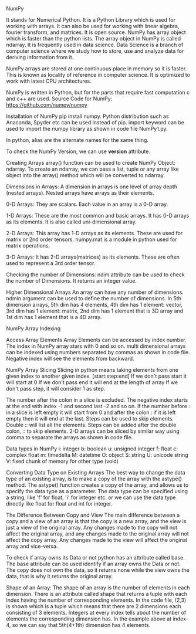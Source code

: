 NumPy

It stands for Numerical Python. It is a Python Library which is used for working with arrays.
It can also be used for working with linear algebra, fourier transform, and matrices.
It is open source. NumPy has array object which is faster than the python lists. The array object in NumPy is called ndarray. It is frequently used in data science. Data Science is a branch of computer science where we study how to store, use and analyze data for deriving information from it.

NumPy arrays are stored at one continuous place in memory so it is faster. This is known as locality of reference in computer science. It is optimized to work with latest CPU architectures.

NumPy is written in Python, but for the parts that require fast computation c and c++ are used.
Source Code for NumPy: https://github.com/numpy/numpy

Installation of NumPy
pip install numpy. Python distribution such as Anaconda, Spyder etc can be used instead of pip. import keyword can be used to import the numpy library as shown in code file NumPy1.py.

In python, alias are the alternate names for the same thing.

To check the NumPy Version, we can use __version__ attribute.

Creating Arrays
array() function can be used to create NumPy Object: ndarray.
To create an ndarray, we can pass a list, tuple or any array like object into the array() method which will be converted to ndarray.

Dimensions in Arrays:
A dimension in arrays is one level of array depth (nested arrays). Nested arrays have arrays as their elements.

0-D Arrays:
They are scalars. Each value in an array is a 0-D array.

1-D Arrays:
These are the most common and basic arrays. It has 0-D arrays as its elements. It is also called uni-dimensional array.

2-D Arrays:
This array has 1-D arrays as its elements. These are used for matrix or 2nd order tensors. numpy.mat is a module in python used for matrix operations.

3-D Arrays:
It has 2-D arrays(matrices) as its elements. These are often used to represent a 3rd order tensor.

Checking the number of Dimensions:
ndim attribute can be used to check the number of Dimensions. It returns an integer value.

Higher Dimensional Arrays
An array can have any number of dimensions. ndmin argument can be used to define the number of dimensions.
In 5th dimension arrays, 5th dim has 4 elements, 4th dim has 1 element: vector, 3rd dim has 1 element: matrix, 2nd dim has 1 element that is 3D array and 1st dim has 1 element that is a 4D array.

NumPy Array Indexing

Access Array Elements
Array Elements can be accessed by index number. The index in NumPy array stars with 0 and so on.
multi dimensional arrays can be indexed using numbers separated by commas as shown in code file. Negative index will see the elements from backward.

NumPy Array Slicing
Slicing in python means taking elements from one given index to another given index. 
[start:step:end]
If we don't pass start it will start at 0
If we don't pass end it will end at the length of array
If we don't pass step, it will consider 1 as step.

The number after the colon in a slice is excluded. The negative index starts at the end with index -1 and second last -2 and so on. If the number before : in a slice is left empty it will start from 0 and after the colon : if it is left empty then it will end at the last. Steps can be used to skip elements. Double :: will list all the elements. Steps can be added after the double colon, :: to skip elements. 2-D arrays can be sliced by similar way using comma to separate the arrays as shown in code file. 

Data types in NumPy
i: integer
b: boolean
u: unsigned integer
f: float
c: complex float
m: timedelta
M: datetime
O: object
S: string
U: unicode string
V: fixed chunk of memory for other type (void)

Converting Data Type on Existing Arrays
The best way to change the data type of an existing array, is to make a copy of the array with the astype() method.
The astype() function creates a copy of the array, and allows us to specify the data type as a parameter.
The data type can be specified using a string, like 'f' for float, 'i' for integer etc. or we can use the data type directly like float for float and int for integer.

The Difference Between Copy and View 
The main difference between a copy and a view of an array is that the copy is a new array, and the view is just a view of the original array.
Any changes made to the copy will not affect the original array, and any changes made to the original array will not affect the copy array. Any changes made to the view will affect the original array and vice-versa.

To check if array owns its Data or not
python has an attribute called base. The base attribute can be used identify if an array owns the Data or not. The copy does not own the data, so it returns none while the view owns the data, that is why it returns the original array.

Shape of an Array:
The shape of an array is the number of elements in each dimension. There is an attribute called shape that returns a tuple with each index having the number of corresponding elements. In the code file, (2,3) is shown which is a tuple which means that there are 2 dimensions each consisting of 3 elements. Integers at every index tells about the number of elements the corresponding dimension has. In the example above at index-4, so we can say that 5th(4+1th) dimension has 4 elements.
